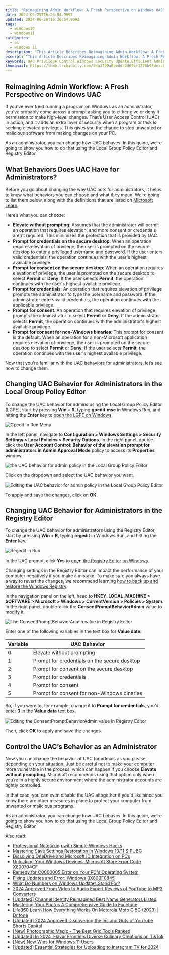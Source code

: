 ```yaml
---
title: "Reimagining Admin Workflow: A Fresh Perspective on Windows UAC"
date: 2024-06-25T16:26:54.909Z
updated: 2024-06-26T16:26:54.909Z
tags:
  - windows10
  - windows11
categories:
  - os
  - windows 11
description: "This Article Describes Reimagining Admin Workflow: A Fresh Perspective on Windows UAC"
excerpt: "This Article Describes Reimagining Admin Workflow: A Fresh Perspective on Windows UAC"
keywords: UAC Privilege Control,Windows Security Update,Efficient Admin Processes,Secure Admin Access,Streamlined Workflows,Modern UAC Design,Enhanced System Safety
thumbnail: https://thmb.techidaily.com/5da3799a8bedda4d69cf1376b93deacb85f38c0ac9294944d02b8e17d908c0f4.png
---
```


## Reimagining Admin Workflow: A Fresh Perspective on Windows UAC

 If you’ve ever tried running a program on Windows as an administrator, you’ve probably come across a prompt asking you to either give or deny it permission to make high-level changes. That’s User Access Control (UAC) in action, and it adds an extra layer of security when a program or task is seeking elevated privileges. This gives you the chance to stop unwanted or malicious software from making changes on your PC.

 As an administrator, you can change how UAC behaves. In this guide, we’re going to show you how to do that using the Local Group Policy Editor and Registry Editor.

## What Behaviors Does UAC Have for Administrators?

 Before you go about changing the way UAC acts for administrators, it helps to know what behaviors you can choose and what they mean. We’re going to list them below, along with the definitions that are listed on [Microsoft Learn](https://learn.microsoft.com/en-us/windows/security/threat-protection/security-policy-settings/user-account-control-behavior-of-the-elevation-prompt-for-administrators-in-admin-approval-mode).

 Here’s what you can choose:

* **Elevate without prompting**: Assumes that the administrator will permit an operation that requires elevation, and more consent or credentials aren't required. This minimizes the protection that is provided by UAC.
* **Prompt for credentials on the secure desktop**: When an operation requires elevation of privilege, the user is prompted on the secure desktop to enter a privileged username and password. If the user enters valid credentials, the operation continues with the user's highest available privilege.
* **Prompt for consent on the secure desktop**: When an operation requires elevation of privilege, the user is prompted on the secure desktop to select **Permit** or **Deny**. If the user selects **Permit**, the operation continues with the user's highest available privilege.
* **Prompt for credentials**: An operation that requires elevation of privilege prompts the administrator to type the username and password. If the administrator enters valid credentials, the operation continues with the applicable privilege.
* **Prompt for consent**: An operation that requires elevation of privilege prompts the administrator to select **Permit** or **Deny**. If the administrator selects **Permit**, the operation continues with the administrator's highest available privilege.
* **Prompt for consent for non-Windows binaries**: This prompt for consent is the default. When an operation for a non-Microsoft application requires elevation of privilege, the user is prompted on the secure desktop to select **Permit** or **Deny**. If the user selects **Permit**, the operation continues with the user's highest available privilege.

 Now that you're familiar with the UAC behaviors for administrators, let’s see how to change them.

## Changing UAC Behavior for Administrators in the Local Group Policy Editor

 To change the UAC behavior for admins using the Local Group Policy Editor (LGPE), start by pressing **Win + R**, typing **gpedit.msc** in Windows Run, and hitting the **Enter** key to [open the LGPE on Windows](https://www.makeuseof.com/windows-11-open-local-group-policy-editor/).

![Gpedit In Run Menu](https://static1.makeuseofimages.com/wordpress/wp-content/uploads/2022/08/Gpedit-In-Run-Menu.jpg)

 In the left panel, navigate to **Configuration > Windows Settings > Security Settings > Local Policies > Security Options**. In the right panel, double-click the **User Account Control: Behavior of the elevation prompt for administrators in Admin Approval Mode** policy to access its **Properties** window.

![the UAC behavior for admin policy in the Local Group Policy Editor](https://static1.makeuseofimages.com/wordpress/wp-content/uploads/wm/2023/07/uac-behavior-admin-policy-local-group-policy-editor.jpg)

 Click on the dropdown and select the UAC behavior you want.

![Editing the UAC behavior for admin policy in the Local Group Policy Editor](https://static1.makeuseofimages.com/wordpress/wp-content/uploads/wm/2023/07/editing-uac-behavior-admin-policy-local-group-policy-editor.jpg)

 To apply and save the changes, click on **OK**.

## Changing UAC Behavior for Administrators in the Registry Editor

 To change the UAC behavior for administrators using the Registry Editor, start by pressing **Win + R**, typing **regedit** in Windows Run, and hitting the **Enter** key.

![Regedit in Run](https://static1.makeuseofimages.com/wordpress/wp-content/uploads/2022/09/regedit-11-2.jpg)

 In the UAC prompt, click **Yes** to [open the Registry Editor on Windows](https://www.makeuseof.com/windows-11-local-security-policy/).

 Changing settings in the Registry Editor can impact the performance of your computer negatively if you make a mistake. To make sure you always have a way to revert the changes, we recommend learning [how to back up and restore the Windows Registry](https://www.makeuseof.com/tag/backup-restore-windows-registry/).

 In the navigation panel on the left, head to **HKEY\_LOCAL\_MACHINE > SOFTWARE > Microsoft > Windows > CurrentVersion > Policies > System**. In the right panel, double-click the **ConsentPromptBehaviorAdmin** value to modify it.

![The ConsentPromptBehaviorAdmin value in Registry Editor](https://static1.makeuseofimages.com/wordpress/wp-content/uploads/wm/2023/07/consentpromptbehavior-value-registry-editor.jpg)

 Enter one of the following variables in the text box for **Value date**:

| Variable | UAC Behavior                                 |
| -------- | -------------------------------------------- |
| 0        | Elevate without prompting                    |
| 1        | Prompt for credentials on the secure desktop |
| 2        | Prompt for consent on the secure desktop     |
| 3        | Prompt for credentials                       |
| 4        | Prompt for consent                           |
| 5        | Prompt for consent for non-Windows binaries  |

 So, if you were to, for example, change it to **Prompt for credentials**, you’d enter **3** in the **Value data** text box.

![Editing the ConsentPromptBehaviorAdmin value in Registry Editor](https://static1.makeuseofimages.com/wordpress/wp-content/uploads/wm/2023/07/editing-consentpromptbehavior-value-registry-editor.jpg)

 Then, click **OK** to apply and save the changes.

## Control the UAC’s Behavior as an Administrator

 Now you can change the behavior of UAC for admins as you please, depending on your situation. Just be careful not to make your computer more vulnerable in the process, which can happen if you choose **Elevate without prompting**. Microsoft recommends using that option only when you’re in a highly secure environment where the administrator accounts are tightly controlled.

 In that case, you can even disable the UAC altogether if you'd like since you know there are other measures in place to protect your computer from unwanted or malicious programs.

 As an administrator, you can change how UAC behaves. In this guide, we’re going to show you how to do that using the Local Group Policy Editor and Registry Editor.

<span class="atpl-alsoreadstyle">Also read:</span>
<div><ul>
<li><a href="https://win11-tips.techidaily.com/professional-notetaking-with-simple-windows-hacks/"><u>Professional Notetaking with Simple Windows Hacks</u></a></li>
<li><a href="https://win11-tips.techidaily.com/mastering-save-settings-restoration-in-windows-1011s-pubg/"><u>Mastering Save Settings Restoration in Windows 10/11'S PUBG</u></a></li>
<li><a href="https://win11-tips.techidaily.com/dissolving-onedrive-and-microsoft-id-integration-on-pcs/"><u>Dissolving OneDrive and Microsoft ID Integration on PCs</u></a></li>
<li><a href="https://win11-tips.techidaily.com/unlocking-your-windows-devices-microsoft-store-error-code-x800704cf/"><u>Unlocking Your Windows Devices: Microsoft Store Error Code X800704CF</u></a></li>
<li><a href="https://win11-tips.techidaily.com/remedy-for-c0000005-error-on-your-pcs-operating-system/"><u>Remedy for C0000005 Error on Your PC's Operating System</u></a></li>
<li><a href="https://win11-tips.techidaily.com/fixing-updates-and-error-windows-0x800f0845/"><u>Fixing Updates and Error: Windows 0X800F0845</u></a></li>
<li><a href="https://win11-tips.techidaily.com/what-do-numbers-on-windows-updates-stand-for/"><u>What Do Numbers on Windows Updates Stand For?</u></a></li>
<li><a href="https://ai-driven-video-production.techidaily.com/2024-approved-from-video-to-audio-expert-reviews-of-youtube-to-mp3-converters/"><u>2024 Approved From Video to Audio Expert Reviews of YouTube to MP3 Converters</u></a></li>
<li><a href="https://youtube-clips.techidaily.com/updated-channel-identity-reimagined-best-name-generators-listed/"><u>[Updated] Channel Identity Reimagined  Best Name Generators Listed</u></a></li>
<li><a href="https://extra-tips.techidaily.com/mastering-your-photos-a-comprehensive-guide-to-facetune/"><u>Mastering Your Photos  A Comprehensive Guide to Facetune</u></a></li>
<li><a href="https://fake-location.techidaily.com/life360-learn-how-everything-works-on-motorola-moto-g-5g-2023-drfone-by-drfone-virtual-android/"><u>Life360 Learn How Everything Works On Motorola Moto G 5G (2023) | Dr.fone</u></a></li>
<li><a href="https://facebook-video-footage.techidaily.com/updated-2024-approved-discovering-the-ins-and-outs-of-youtube-shorts-capital/"><u>[Updated] 2024 Approved  Discovering the Ins and Outs of YouTube Shorts Capital</u></a></li>
<li><a href="https://extra-support.techidaily.com/new-photographic-magic-the-best-grid-tools-ranked/"><u>[New] Photographic Magic - The Best Grid Tools Ranked</u></a></li>
<li><a href="https://tiktok-video-recordings.techidaily.com/updated-in-2024-flavor-frontiers-diverse-culinary-creations-on-tiktok/"><u>[Updated] In 2024, Flavor Frontiers  Diverse Culinary Creations on TikTok</u></a></li>
<li><a href="https://extra-skills.techidaily.com/new-new-wins-for-windows-11-users/"><u>[New] New Wins for Windows 11 Users</u></a></li>
<li><a href="https://instagram-video-recordings.techidaily.com/updated-essential-strategies-for-uploading-to-instagram-tv-for-2024/"><u>[Updated] Essential Strategies for Uploading to Instagram TV for 2024</u></a></li>
</ul></div>

<ins class="adsbygoogle"
      style="display:block"
      data-ad-client="ca-pub-7571918770474297"
      data-ad-slot="8358498916"
      data-ad-format="auto"
      data-full-width-responsive="true"></ins>